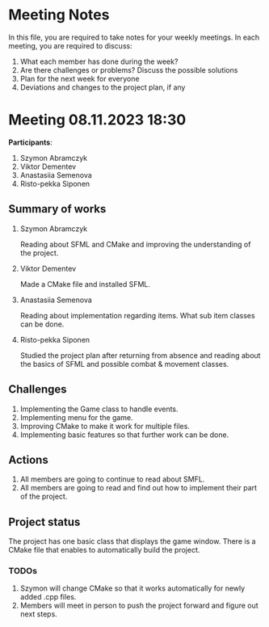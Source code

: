 # Meeting Notes
In this file, you are required to take notes for your weekly meetings. 
In each meeting, you are required to discuss:

1. What each member has done during the week?
2. Are there challenges or problems? Discuss the possible solutions
3. Plan for the next week for everyone
4. Deviations and changes to the project plan, if any


# Meeting 08.11.2023 18:30

**Participants**: 
1. Szymon Abramczyk
2. Viktor Dementev
3. Anastasiia Semenova
4. Risto-pekka Siponen

## Summary of works
1. Szymon Abramczyk 
   
   Reading about SFML and CMake and improving the understanding of the project.

2. Viktor Dementev

   Made a CMake file and installed SFML.

3. Anastasiia Semenova

   Reading about implementation regarding items. What sub item classes can be done. 

4. Risto-pekka Siponen

   Studied the project plan after returning from absence and reading about the basics of SFML and possible combat & movement classes.

## Challenges

1. Implementing the Game class to handle events.
2. Implementing menu for the game.
3. Improving CMake to make it work for multiple files.
4. Implementing basic features so that further work can be done.

## Actions
1. All members are going to continue to read about SMFL.
2. All members are going to read and find out how to implement their part of the project.

## Project status 
The project has one basic class that displays the game window. There is a CMake file that enables to automatically build the project.

### TODOs
1. Szymon will change CMake so that it works automatically for newly added .cpp files.
2. Members will meet in person to push the project forward and figure out next steps.

